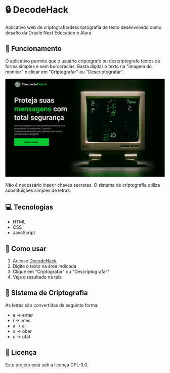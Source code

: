 # 🔒 DecodeHack

Aplicativo web de criptografia/descriptografia de texto desenvolvido como desafio da Oracle Next Education e Alura.

## 🚀 Funcionamento
O aplicativo permite que o usuário criptografe ou descriptografe textos de forma simples e sem burocracias. Basta digitar o texto na "imagem do monitor" e clicar em "Criptografar" ou "Descriptografar".

![Imagem do Aplicativo](./assets/decodehack.PNG)


Não é necessário inserir chaves secretas. O sistema de criptografia utiliza substituições simples de letras.

## 💻 Tecnologias
- HTML
- CSS 
- JavaScript

## 📝 Como usar
1. Acesse [DecodeHack](https://imrob-s.github.io/challenge-decodehack/)
2. Digite o texto na área indicada
3. Clique em "Criptografar" ou "Descriptografar" 
4. Veja o resultado na tela

## 🔑 Sistema de Criptografia
As letras são convertidas da seguinte forma:
- e -> enter
- i -> imes 
- a -> ai
- o -> ober
- u -> ufat

## 📄 Licença
Este projeto está sob a licença GPL-3.0.

